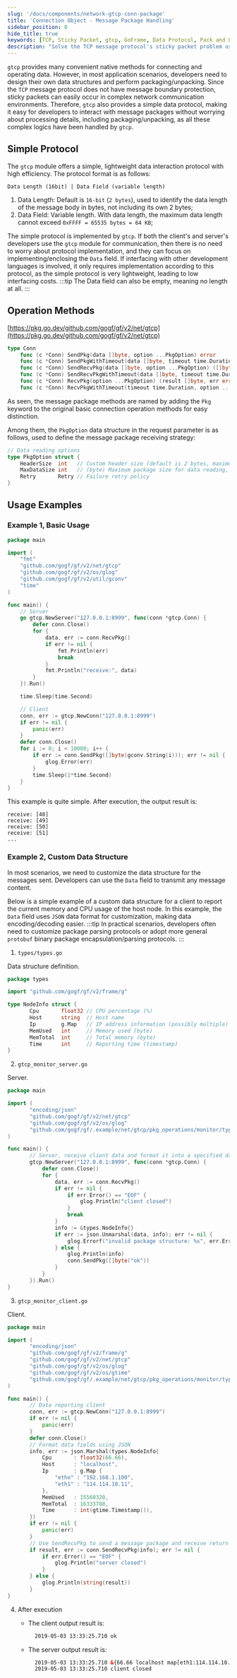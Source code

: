 ```yaml
---
slug: '/docs/components/network-gtcp-conn-package'
title: 'Connection Object - Message Package Handling'
sidebar_position: 0
hide_title: true
keywords: [TCP, Sticky Packet, gtcp, GoFrame, Data Protocol, Pack and Unpack, Message Package, Network Communication, Simple Protocol, Message Interaction]
description: "Solve the TCP message protocol's sticky packet problem using the gtcp module and its packaging and unpacking features. By using GoFrame's simple lightweight data interaction protocol, developers can more easily engage in message package interaction without worrying about the complexities of packaging and unpacking. Additionally, the documentation provides several examples to help developers better understand and implement message transmission with custom data structures."
---
```


`gtcp` provides many convenient native methods for connecting and operating data. However, in most application scenarios, developers need to design their own data structures and perform packaging/unpacking. Since the `TCP` message protocol does not have message boundary protection, sticky packets can easily occur in complex network communication environments. Therefore, `gtcp` also provides a simple data protocol, making it easy for developers to interact with message packages without worrying about processing details, including packaging/unpacking, as all these complex logics have been handled by `gtcp`.

## Simple Protocol

The `gtcp` module offers a simple, lightweight data interaction protocol with high efficiency. The protocol format is as follows:

```
Data Length (16bit) | Data Field (variable length)
```

1. Data Length: Default is `16-bit` (`2 bytes`), used to identify the data length of the message body in bytes, not including its own 2 bytes;
2. Data Field: Variable length. With data length, the maximum data length cannot exceed `0xFFFF = 65535 bytes = 64 KB`;

The simple protocol is implemented by `gtcp`. If both the client's and server's developers use the `gtcp` module for communication, then there is no need to worry about protocol implementation, and they can focus on implementing/enclosing the `Data` field. If interfacing with other development languages is involved, it only requires implementation according to this protocol, as the simple protocol is very lightweight, leading to low interfacing costs.
:::tip
The Data field can also be empty, meaning no length at all.
:::
## Operation Methods

[https://pkg.go.dev/github.com/gogf/gf/v2/net/gtcp](https://pkg.go.dev/github.com/gogf/gf/v2/net/gtcp)

```go
type Conn
    func (c *Conn) SendPkg(data []byte, option ...PkgOption) error
    func (c *Conn) SendPkgWithTimeout(data []byte, timeout time.Duration, option ...PkgOption) error
    func (c *Conn) SendRecvPkg(data []byte, option ...PkgOption) ([]byte, error)
    func (c *Conn) SendRecvPkgWithTimeout(data []byte, timeout time.Duration, option ...PkgOption) ([]byte, error)
    func (c *Conn) RecvPkg(option ...PkgOption) (result []byte, err error)
    func (c *Conn) RecvPkgWithTimeout(timeout time.Duration, option ...PkgOption) ([]byte, error)
```

As seen, the message package methods are named by adding the `Pkg` keyword to the original basic connection operation methods for easy distinction.

Among them, the `PkgOption` data structure in the request parameter is as follows, used to define the message package receiving strategy:

```go
// Data reading options
type PkgOption struct {
    HeaderSize  int   // Custom header size (default is 2 bytes, maximum cannot exceed 4 bytes)
    MaxDataSize int   // (byte) Maximum package size for data reading, default maximum cannot exceed 2 bytes (65535 byte)
    Retry       Retry // Failure retry policy
}
```

## Usage Examples

### Example 1, Basic Usage

```go
package main

import (
    "fmt"
    "github.com/gogf/gf/v2/net/gtcp"
    "github.com/gogf/gf/v2/os/glog"
    "github.com/gogf/gf/v2/util/gconv"
    "time"
)

func main() {
    // Server
    go gtcp.NewServer("127.0.0.1:8999", func(conn *gtcp.Conn) {
        defer conn.Close()
        for {
            data, err := conn.RecvPkg()
            if err != nil {
                fmt.Println(err)
                break
            }
            fmt.Println("receive:", data)
        }
    }).Run()

    time.Sleep(time.Second)

    // Client
    conn, err := gtcp.NewConn("127.0.0.1:8999")
    if err != nil {
        panic(err)
    }
    defer conn.Close()
    for i := 0; i < 10000; i++ {
        if err := conn.SendPkg([]byte(gconv.String(i))); err != nil {
            glog.Error(err)
        }
        time.Sleep(1*time.Second)
    }
}
```

This example is quite simple. After execution, the output result is:

```
receive: [48]
receive: [49]
receive: [50]
receive: [51]
...
```

### Example 2, Custom Data Structure

In most scenarios, we need to customize the data structure for the messages sent. Developers can use the `Data` field to transmit any message content.

Below is a simple example of a custom data structure for a client to report the current memory and CPU usage of the host node. In this example, the `Data` field uses `JSON` data format for customization, making data encoding/decoding easier.
:::tip
In practical scenarios, developers often need to customize package parsing protocols or adopt more general `protobuf` binary package encapsulation/parsing protocols.
:::
1. `types/types.go`

Data structure definition.

```go
package types

import "github.com/gogf/gf/v2/frame/g"

type NodeInfo struct {
       Cpu       float32 // CPU percentage (%)
       Host      string  // Host name
       Ip        g.Map   // IP address information (possibly multiple)
       MemUsed   int     // Memory used (byte)
       MemTotal  int     // Total memory (byte)
       Time      int     // Reporting time (timestamp)
}
```

2. `gtcp_monitor_server.go`

Server.

```go
package main

import (
       "encoding/json"
       "github.com/gogf/gf/v2/net/gtcp"
       "github.com/gogf/gf/v2/os/glog"
       "github.com/gogf/gf/.example/net/gtcp/pkg_operations/monitor/types"
)

func main() {
       // Server, receive client data and format it into a specified data structure, print
       gtcp.NewServer("127.0.0.1:8999", func(conn *gtcp.Conn) {
           defer conn.Close()
           for {
               data, err := conn.RecvPkg()
               if err != nil {
                   if err.Error() == "EOF" {
                       glog.Println("client closed")
                   }
                   break
               }
               info := &types.NodeInfo{}
               if err := json.Unmarshal(data, info); err != nil {
                   glog.Errorf("invalid package structure: %s", err.Error())
               } else {
                   glog.Println(info)
                   conn.SendPkg([]byte("ok"))
               }
           }
       }).Run()
}
```

3. `gtcp_monitor_client.go`

Client.

```go
package main

import (
       "encoding/json"
       "github.com/gogf/gf/v2/frame/g"
       "github.com/gogf/gf/v2/net/gtcp"
       "github.com/gogf/gf/v2/os/glog"
       "github.com/gogf/gf/v2/os/gtime"
       "github.com/gogf/gf/.example/net/gtcp/pkg_operations/monitor/types"
)

func main() {
       // Data reporting client
       conn, err := gtcp.NewConn("127.0.0.1:8999")
       if err != nil {
           panic(err)
       }
       defer conn.Close()
       // Format data fields using JSON
       info, err := json.Marshal(types.NodeInfo{
           Cpu       : float32(66.66),
           Host      : "localhost",
           Ip        : g.Map {
               "etho" : "192.168.1.100",
               "eth1" : "114.114.10.11",
           },
           MemUsed   : 15560320,
           MemTotal  : 16333788,
           Time      : int(gtime.Timestamp()),
       })
       if err != nil {
           panic(err)
       }
       // Use SendRecvPkg to send a message package and receive return
       if result, err := conn.SendRecvPkg(info); err != nil {
           if err.Error() == "EOF" {
               glog.Println("server closed")
           }
       } else {
           glog.Println(string(result))
       }
}
```

4. After execution

   - The client output result is:

     ```html
       2019-05-03 13:33:25.710 ok
     ```

   - The server output result is:

     ```html
       2019-05-03 13:33:25.710 &{66.66 localhost map[eth1:114.114.10.11 etho:192.168.1.100] 15560320 16333788 1556861605}
       2019-05-03 13:33:25.710 client closed
     ```